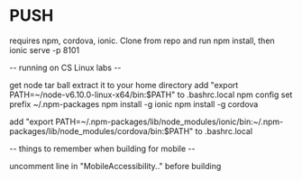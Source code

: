 # PUSH


requires npm, cordova, ionic.
Clone from repo and run npm install, then ionic serve -p 8101

-- running on CS Linux labs --

get node tar ball
extract it to your home directory
add "export PATH=~/node-v6.10.0-linux-x64/bin:$PATH" to .bashrc.local
npm config set prefix ~/.npm-packages
npm install -g ionic
npm install -g cordova


add "export PATH=\~/.npm-packages/lib/node_modules/ionic/bin:~/.npm-packages/lib/node_modules/cordova/bin:$PATH" to .bashrc.local


-- things to remember when building for mobile --

uncomment line in "MobileAccessibility.." before building
